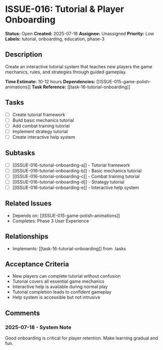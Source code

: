 # ISSUE-016: Tutorial & Player Onboarding

**Status:** Open
**Created:** 2025-07-18
**Assignee:** Unassigned
**Priority:** Low
**Labels:** tutorial, onboarding, education, phase-3

## Description

Create an interactive tutorial system that teaches new players the game mechanics, rules, and strategies through guided gameplay.

**Time Estimate:** 10-12 hours
**Dependencies:** [[ISSUE-015-game-polish-animations]]
**Task Reference:** [[task-16-tutorial-onboarding]]

## Tasks

- [ ] Create tutorial framework
- [ ] Build basic mechanics tutorial
- [ ] Add combat training tutorial
- [ ] Implement strategy tutorial
- [ ] Create interactive help system

## Subtasks

- [ ] [[ISSUE-016-tutorial-onboarding-a]] - Tutorial framework
- [ ] [[ISSUE-016-tutorial-onboarding-b]] - Basic mechanics tutorial
- [ ] [[ISSUE-016-tutorial-onboarding-c]] - Combat training tutorial
- [ ] [[ISSUE-016-tutorial-onboarding-d]] - Strategy tutorial
- [ ] [[ISSUE-016-tutorial-onboarding-e]] - Interactive help system

## Related Issues

- Depends on: [[ISSUE-015-game-polish-animations]]
- Completes: Phase 3 User Experience

## Relationships

- Implements: [[task-16-tutorial-onboarding]] from .tasks

## Acceptance Criteria

- New players can complete tutorial without confusion
- Tutorial covers all essential game mechanics
- Interactive help is available during normal play
- Tutorial completion leads to confident gameplay
- Help system is accessible but not intrusive

## Comments

### 2025-07-18 - System Note

Good onboarding is critical for player retention. Make learning gradual and fun.

